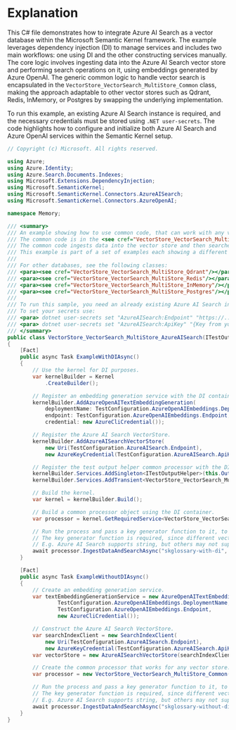 # Explanation
This C# file demonstrates how to integrate Azure AI Search as a vector database within the Microsoft Semantic Kernel framework. The example leverages dependency injection (DI) to manage services and includes two main workflows: one using DI and the other constructing services manually. The core logic involves ingesting data into the Azure AI Search vector store and performing search operations on it, using embeddings generated by Azure OpenAI. The generic common logic to handle vector search is encapsulated in the `VectorStore_VectorSearch_MultiStore_Common` class, making the approach adaptable to other vector stores such as Qdrant, Redis, InMemory, or Postgres by swapping the underlying implementation.

To run this example, an existing Azure AI Search instance is required, and the necessary credentials must be stored using `.NET user-secrets`. The code highlights how to configure and initialize both Azure AI Search and Azure OpenAI services within the Semantic Kernel setup.

```csharp
// Copyright (c) Microsoft. All rights reserved.

using Azure;
using Azure.Identity;
using Azure.Search.Documents.Indexes;
using Microsoft.Extensions.DependencyInjection;
using Microsoft.SemanticKernel;
using Microsoft.SemanticKernel.Connectors.AzureAISearch;
using Microsoft.SemanticKernel.Connectors.AzureOpenAI;

namespace Memory;

/// <summary>
/// An example showing how to use common code, that can work with any vector database, with an Azure AI Search instance.
/// The common code is in the <see cref="VectorStore_VectorSearch_MultiStore_Common"/> class.
/// The common code ingests data into the vector store and then searches over that data.
/// This example is part of a set of examples each showing a different vector database.
///
/// For other databases, see the following classes:
/// <para><see cref="VectorStore_VectorSearch_MultiStore_Qdrant"/></para>
/// <para><see cref="VectorStore_VectorSearch_MultiStore_Redis"/></para>
/// <para><see cref="VectorStore_VectorSearch_MultiStore_InMemory"/></para>
/// <para><see cref="VectorStore_VectorSearch_MultiStore_Postgres"/></para>
///
/// To run this sample, you need an already existing Azure AI Search instance.
/// To set your secrets use:
/// <para> dotnet user-secrets set "AzureAISearch:Endpoint" "https://... .search.windows.net"</para>
/// <para> dotnet user-secrets set "AzureAISearch:ApiKey" "{Key from your Search service resource}"</para>
/// </summary>
public class VectorStore_VectorSearch_MultiStore_AzureAISearch(ITestOutputHelper output) : BaseTest(output)
{
    [Fact]
    public async Task ExampleWithDIAsync()
    {
        // Use the kernel for DI purposes.
        var kernelBuilder = Kernel
            .CreateBuilder();

        // Register an embedding generation service with the DI container.
        kernelBuilder.AddAzureOpenAITextEmbeddingGeneration(
            deploymentName: TestConfiguration.AzureOpenAIEmbeddings.DeploymentName,
            endpoint: TestConfiguration.AzureOpenAIEmbeddings.Endpoint,
            credential: new AzureCliCredential());

        // Register the Azure AI Search VectorStore.
        kernelBuilder.AddAzureAISearchVectorStore(
            new Uri(TestConfiguration.AzureAISearch.Endpoint),
            new AzureKeyCredential(TestConfiguration.AzureAISearch.ApiKey));

        // Register the test output helper common processor with the DI container.
        kernelBuilder.Services.AddSingleton<ITestOutputHelper>(this.Output);
        kernelBuilder.Services.AddTransient<VectorStore_VectorSearch_MultiStore_Common>();

        // Build the kernel.
        var kernel = kernelBuilder.Build();

        // Build a common processor object using the DI container.
        var processor = kernel.GetRequiredService<VectorStore_VectorSearch_MultiStore_Common>();

        // Run the process and pass a key generator function to it, to generate unique record keys.
        // The key generator function is required, since different vector stores may require different key types.
        // E.g. Azure AI Search supports string, but others may not support strings.
        await processor.IngestDataAndSearchAsync("skglossary-with-di", () => Guid.NewGuid().ToString());
    }

    [Fact]
    public async Task ExampleWithoutDIAsync()
    {
        // Create an embedding generation service.
        var textEmbeddingGenerationService = new AzureOpenAITextEmbeddingGenerationService(
                TestConfiguration.AzureOpenAIEmbeddings.DeploymentName,
                TestConfiguration.AzureOpenAIEmbeddings.Endpoint,
                new AzureCliCredential());

        // Construct the Azure AI Search VectorStore.
        var searchIndexClient = new SearchIndexClient(
            new Uri(TestConfiguration.AzureAISearch.Endpoint),
            new AzureKeyCredential(TestConfiguration.AzureAISearch.ApiKey));
        var vectorStore = new AzureAISearchVectorStore(searchIndexClient);

        // Create the common processor that works for any vector store.
        var processor = new VectorStore_VectorSearch_MultiStore_Common(vectorStore, textEmbeddingGenerationService, this.Output);

        // Run the process and pass a key generator function to it, to generate unique record keys.
        // The key generator function is required, since different vector stores may require different key types.
        // E.g. Azure AI Search supports string, but others may not support strings.
        await processor.IngestDataAndSearchAsync("skglossary-without-di", () => Guid.NewGuid().ToString());
    }
}
```